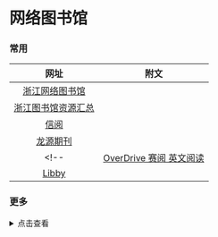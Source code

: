 # 网络图书馆

### 常用

|           网址           | 附文                    |
| :-----------: | ---------------- |
|           [浙江网络图书馆](http://share.zjlib.cn/area/35594/2120)              |            |
|   [浙江图书馆资源汇总](http://share.zjlib.cn/app/yz-zt/954918/more?letterTypeId=4454458&pageId=133084&wfwfid=2120&websiteId=28609)    |        |
|        [信阅](https://ulib.interlib.cn/tcshop/1111/index)   |              |
|      [龙源期刊](https://zju.dps.qikan.cn/pc/)            |    |
<!-- |    [OverDrive 赛阅 英文阅读](https://zjlib.overdrivechina.cn/)        |               |
|     [Libby](https://libbyapp.com/)    |          | -->

### 更多

<details>
<summary>点击查看</summary>

| No. |                数据库名称                | 访问网址                                                                                                     |                  key                                           |
| :--: | :--------------------------------------: | :----------------------------------------------------------------------------------------------------------- | :----------------------------------------------------------------------- |
|    1    |                                                 [知网](https://www.cnki.net/)                                                   | [🔐](/zy/知网账号.md)                                                           |
|            2     |                            [龙源期刊](https://zju.dps.qikan.cn/pc/)                              |               | 账号：`fskjdx1` 密码：`ef55677d@!`<br />账号：`zjdxtsg` 密码：`123456`         |
|      3      |                                   [读秀](http://www.duxiu.com/)                      |                          | 账号：`cclg`  密码： `294ea825@!`<br />账号：`ynwhqtsg` 密码：`64ee9eb0@!` |
|          4              |                         [百链云](http://www.blyun.com/)                                                  | [直连](http://lib.gdufe.edu.cn/digitalresource/linkProxy.htm?id=61000000281&resourceId=275)  |
|            5            |   [中少绘本](http://banan.huiben.61read.com/Home/HuibenVideo)       |                 |                   |
</details>
